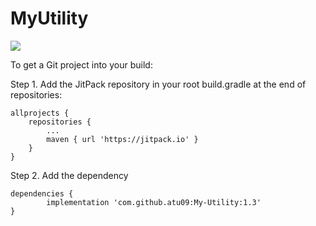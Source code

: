 # MyUtility

[![](https://jitpack.io/v/atu09/My-Utility.svg)](https://jitpack.io/#atu09/My-Utility)


To get a Git project into your build:

Step 1. Add the JitPack repository in your root build.gradle at the end of repositories:

	allprojects {
		repositories {
			...
			maven { url 'https://jitpack.io' }
		}
	}
  
Step 2. Add the dependency

	dependencies {
	        implementation 'com.github.atu09:My-Utility:1.3'
	}
